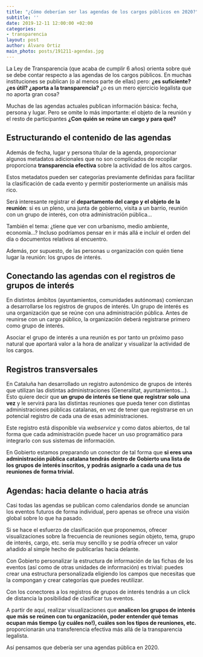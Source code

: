 ```yaml
---
title: "¿Cómo deberían ser las agendas de los cargos públicos en 2020?"
subtitle: ''
date: 2019-12-11 12:00:00 +02:00
categories:
- transparencia
layout: post
author: Álvaro Ortiz
main_photo: posts/191211-agendas.jpg
---
```


La Ley de Transparencia (que acaba de cumplir 6 años) orienta sobre qué se debe contar respecto a las agendas de los cargos públicos. En muchas instituciones se publican (o al menos parte de ellas) pero: **¿es suficiente? ¿es útil? ¿aporta a la transparencia?** ¿o es un mero ejercicio legalista que no aporta gran cosa? 

Muchas de las agendas actuales publican información básica: fecha, persona y lugar. Pero se omite lo más importante: el objeto de la reunión y el resto de participantes **¿Con quién se reúne un cargo y para qué?**


## Estructurando el contenido de las agendas

Además de fecha, lugar y persona titular de la agenda, proporcionar algunos metadatos adicionales que no son complicados de recopilar proporciona **transparencia efectiva** sobre la actividad de los altos cargos. 

Estos metadatos pueden ser categorías previamente definidas para facilitar la clasificación de cada evento y permitir posteriormente un análisis más rico. 

Será interesante registrar el **departamento del cargo y el objeto de la reunión**: si es un pleno, una junta de gobierno, visita a un barrio, reunión con un grupo de interés, con otra administración pública…

También el tema: ¿tiene que ver con urbanismo, medio ambiente, economía...? Incluso podríamos pensar en ir más allá e incluir el orden del día o documentos relativos al encuentro.

Además, por supuesto, de las personas u organización con quién tiene lugar la reunión: los grupos de interés.


## Conectando las agendas con el registros de grupos de interés

En distintos ámbitos (ayuntamientos, comunidades autónomas) comienzan a desarrollarse los registros de grupos de interés. Un grupo de interés es una organización que se reúne con una administración pública. Antes de reunirse con un cargo público, la organización deberá registrarse primero como grupo de interés.

Asociar el grupo de interés a una reunión es por tanto un próximo paso natural que aportará valor a la hora de analizar y visualizar la actividad de los cargos.


## Registros transversales

En Cataluña han desarrollado un registro autonómico de grupos de interés que utilizan las distintas administraciones (Generalitat, ayuntamientos...). Esto quiere decir que **un grupo de interés se tiene que registrar solo una vez** y le servirá para las distintas reuniones que pueda tener con distintas administraciones públicas catalanas, en vez de tener que registrarse en un potencial registro de cada una de esas administraciones. 

Este registro está disponible via _webservice_ y como datos abiertos, de tal forma que cada administración puede hacer un uso programático para integrarlo con sus sistemas de información. 

En Gobierto estamos preparando un conector de tal forma que **si eres una administración pública catalana tendrás dentro de Gobierto una lista de los grupos de interés inscritos, y podrás asignarlo a cada una de tus reuniones de forma trivial.**


## Agendas: hacia delante o hacia atrás

Casi todas las agendas se publican como calendarios donde se anuncian los eventos futuros de forma individual, pero apenas se ofrece una visión global sobre lo que ha pasado. 

Si se hace el esfuerzo de clasificación que proponemos, ofrecer visualizaciones sobre la frecuencia de reuniones según objeto, tema, grupo de interés, cargo, etc. sería muy sencillo y se podría ofrecer un valor añadido al simple hecho de publicarlas hacia delante.

<div class="separator blue short"></div>

Con Gobierto personalizar la estructura de información de las fichas de los eventos (así como de otras unidades de información) es trivial: puedes crear una estructura personalizada eligiendo los campos que necesitas que la compongan y crear categorías que puedes reutilizar.

Con los conectores a los registros de grupos de interés tendrás a un click de distancia la posibilidad de clasificar tus eventos.

A partir de aquí, realizar visualizaciones que **analicen los grupos de interés que más se reúnen con tu organización, poder entender qué temas ocupan más tiempo (¡y cuáles no!), cuáles son los tipos de reuniones, etc.** proporcionarán una transferencia efectiva más allá de la transparencia legalista.

Así pensamos que debería ser una agendas pública en 2020.